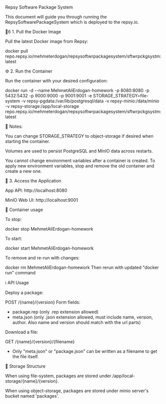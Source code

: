 Repsy Software Package System

This document will guide you through running the RepsySoftwarePackageSystem which is deployed to the repsy.io.

὎6 1. Pull the Docker Image

Pull the latest Docker image from Repsy:

docker pull repo.repsy.io/mehmeterdogan/repsysoftwrpackagesystem/sftwrpckgsystm:latest

⚙️ 2. Run the Container

Run the container with your desired configuration:

docker run -d  --name MehmetAliErdogan-homework -p 8080:8080 -p 5432:5432 -p 9000:9000 -p 9001:9001 -e STORAGE_STRATEGY=file-system -v repsy-pgdata:/var/lib/postgresql/data -v repsy-minio:/data/minio -v repsy-storage:/app/local-storage repo.repsy.io/mehmeterdogan/repsysoftwrpackagesystem/sftwrpckgsystm:latest

🔐 Notes:

You can change STORAGE_STRATEGY to object-storage if desired when starting the container.

Volumes are used to persist PostgreSQL and MinIO data across restarts.

You cannot change environment variables after a container is created. To apply new environment variables, stop and remove the old container and create a new one.

🚪 3. Access the Application

App API: http://localhost:8080

MinIO Web UI: http://localhost:9001

🔄 Container usage

To stop:

docker stop MehmetAliErdogan-homework

To start:

docker start MehmetAliErdogan-homework

To remove and re-run with changes:

docker rm MehmetAliErdogan-homework
Then rerun with updated "docker run" command

ℹ️ API Usage

Deploy a package:

POST /{name}/{version}
Form fields:
- package.rep (only .rep extension allowed)
- meta.json  (only .json extension allowed, must include name, version, author. Also name and version should match with the url parts)

Download a file:

GET /{name}/{version}/{filename}
- Only "meta.json" or "package.json" can be written as a filename to get the file itself.

📁 Storage Structure

When using file-system, packages are stored under /app/local-storage/{name}/{version}.

When using object-storage, packages are stored under minio server's bucket named 'packages'.



